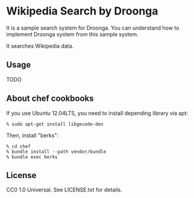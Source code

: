 # Wikipedia Search by Droonga

It is a sample search system for Droonga. You can understand how
to implement Droonga system from this sample system.

It searches Wikipedia data.

## Usage

TODO

## About chef cookbooks

If you use Ubuntu 12.04LTS, you need to install depending library via apt:

    % sudo apt-get install libgecode-dev

Then, install "berks":

    % cd chef
    % bundle install --path vendor/bundle
    % bundle exec berks

## License

CC0 1.0 Universal. See LICENSE.txt for details.
